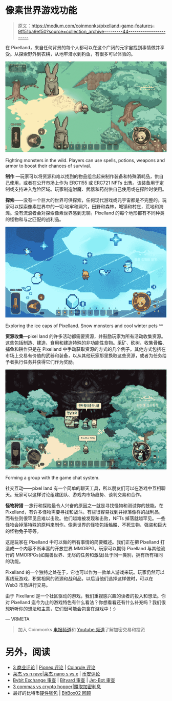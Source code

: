 # 像素世界游戏功能

> 原文：<https://medium.com/coinmonks/pixelland-game-features-9ff51ba9ef50?source=collection_archive---------44----------------------->

在 Pixelland，来自任何背景的每个人都可以在这个广阔的元宇宙找到事情做并享受。从探索野外到农耕，从地牢潜水到钓鱼，有很多可以体验的。

![](img/28f2fd13dc1f89a0fe52c8ac2057502e.png)

Fighting monsters in the wild. Players can use spells, potions, weapons and armor to boost their chances of survival.

**制作** —玩家可以将资源和难以找到的物品组合起来制作装备和特殊消耗品，供自己使用，或者在公开市场上作为 ERC1155 或 ERC721 NFTs 出售。该装备用于定制或支持进入危险区域。玩家制造附魔、武器和药剂供自己使用或在探险时使用。

**探索**——没有一个巨大的世界可供探索，任何现代游戏或元宇宙都是不完整的。玩家可以探索像素世界中的一切:地牢和洞穴，田野和森林，城镇和村庄，荒地和海滩。没有流浪者会对探索像素世界感到无聊。Pixelland 的每个地形都有不同种类的怪物和与之匹配的战利品。

![](img/465eede482aa7bec8c35302ef54e76b6.png)

Exploring the ice caps of Pixelland. Snow monsters and cool winter pets ^^

**资源收集**—pixel land 的许多活动都需要资源，并鼓励玩家为所有活动收集资源。这些包括制造、建造、食用和建造特殊的非功能性食物。采矿、砍树、收集骨骼、捕鱼和耕作只是在 Pixelland 中手动获取资源的方式的几个例子。其他方式包括在市场上交易有价值的武器和装备，以从其他玩家那里换取这些资源，或者为任务给予者执行任务并获得它们作为奖励。

![](img/67b7b3c0fe9f5e5e835075c7b9ae4709.png)

Forming a group with the game chat system.

社交互动——pixel land 有一个简单的聊天工具，所以朋友们可以在游戏中互相聊天。玩家可以这样讨论组建团队、游戏内市场趋势、谈判交易和合作。

**怪物狩猎** —旅行和探险最令人兴奋的原因之一就是寻找怪物和测试你的技能。在 Pixelland，有许多怪物需要寻找和战斗。有些很容易找到并掉落像样的战利品，而有些则很罕见且难以击败。他们越难被发现和击败，NFTs 掉落就越罕见。一些怪物会掉落特殊的原料来制作。像素世界的怪物包括骷髅、不死生物、强盗和巨大的怪物兔子等等。

这是玩家在 Pixelland 中可以做的所有事情的简要概述。我们正在把 Pixelland 打造成一个内容不断丰富的开放世界 MMORPG。玩家可以期待 Pixelland 与其他流行的 MMORPGs(如魔兽世界、无尽的任务和激战)处于同一类别，拥有所有相同的功能。

Pixelland 的一个独特之处在于，它也可以作为一款单人游戏来玩。玩家仍然可以离线玩游戏，积累相同的资源和战利品，以后当他们选择这样做时，可以在 Web3 市场进行交易。

由于 Pixelland 是一个社区驱动的游戏，我们重视感兴趣的读者的投入和想法。你对 Pixelland 迄今为止的游戏特色有什么看法？你想看看还有什么补充吗？我们很想听听你的想法和主意，它们很可能会包含在游戏中！:)

— VRMETA

> 加入 Coinmonks [电报频道](https://t.me/coincodecap)和 [Youtube 频道](https://www.youtube.com/c/coinmonks/videos)了解加密交易和投资

# 另外，阅读

*   [3 商业评论](/coinmonks/3commas-review-an-excellent-crypto-trading-bot-2020-1313a58bec92) | [Pionex 评论](https://coincodecap.com/pionex-review-exchange-with-crypto-trading-bot) | [Coinrule 评论](/coinmonks/coinrule-review-2021-a-beginner-friendly-crypto-trading-bot-daf0504848ba)
*   [莱杰 vs n rave](/coinmonks/ledger-vs-ngrave-zero-7e40f0c1d694)|[莱杰 nano s vs x](/coinmonks/ledger-nano-s-vs-x-battery-hardware-price-storage-59a6663fe3b0) | [币安评论](/coinmonks/binance-review-ee10d3bf3b6e)
*   [Bybit Exchange 审查](/coinmonks/bybit-exchange-review-dbd570019b71) | [Bityard 审查](https://coincodecap.com/bityard-reivew) | [Jet-Bot 审查](https://coincodecap.com/jet-bot-review)
*   [3 commas vs crypto hopper](/coinmonks/3commas-vs-pionex-vs-cryptohopper-best-crypto-bot-6a98d2baa203)|[赚取加密利息](/coinmonks/earn-crypto-interest-b10b810fdda3)
*   最好的比特币[硬件钱包](/coinmonks/hardware-wallets-dfa1211730c6) | [BitBox02 回顾](/coinmonks/bitbox02-review-your-swiss-bitcoin-hardware-wallet-c36c88fff29)